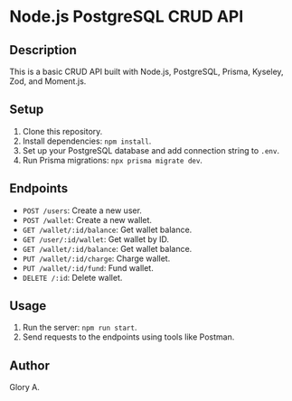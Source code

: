 # Node.js PostgreSQL CRUD API

## Description

This is a basic CRUD API built with Node.js, PostgreSQL, Prisma, Kyseley, Zod, and Moment.js.

## Setup

1. Clone this repository.
2. Install dependencies: `npm install`.
3. Set up your PostgreSQL database and add connection string to `.env`.
4. Run Prisma migrations: `npx prisma migrate dev`.

## Endpoints

- `POST /users`: Create a new user.
- `POST /wallet`: Create a new wallet.
- `GET /wallet/:id/balance`: Get wallet balance.
- `GET /user/:id/wallet`: Get wallet by ID.
- `GET /wallet/:id/balance`: Get wallet balance.
- `PUT /wallet/:id/charge`: Charge wallet.
- `PUT /wallet/:id/fund`: Fund wallet.
- `DELETE /:id`: Delete wallet.

## Usage

1. Run the server: `npm run start`.
2. Send requests to the endpoints using tools like Postman.

## Author

Glory A.
